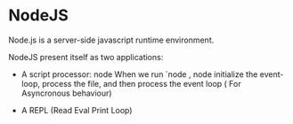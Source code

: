 # NodeJS
Node.js is a server-side javascript runtime environment.

NodeJS present itself as two applications:
 - A script processor: node <file-name>
   When we run `node <file-name>, node initialize the event-loop, process the file, and then process the event loop ( For Asyncronous behaviour)
  
 - A REPL (Read Eval Print Loop)
